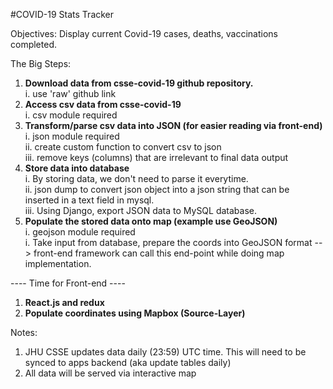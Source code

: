 #COVID-19 Stats Tracker

Objectives:
Display current Covid-19 cases, deaths, vaccinations completed.

The Big Steps:
1. **Download data from csse-covid-19 github repository.**<br>
    i. use 'raw' github link<br> 
2. **Access csv data from csse-covid-19**<br>
    i.  csv module required<br>
3. **Transform/parse csv data into JSON (for easier reading via front-end)**<br>
    i. json module required<br>
    ii. create custom function to convert csv to json<br>
    iii. remove keys (columns) that are irrelevant to final data output<br> 
4. **Store data into database**<br>
    i. By storing data, we don't need to parse it everytime.<br>
    ii. json dump to convert json object into a json string that can be inserted in a text field in mysql.<br>
    iii. Using Django, export JSON data to MySQL database.<br>
5. **Populate the stored data onto map (example use GeoJSON)**<br>
    i. geojson module required<br>
    i. Take input from database, prepare the coords into GeoJSON format --> front-end framework can call this end-point while doing map implementation. <br>

---- Time for Front-end ----
1. **React.js and redux**
2. **Populate coordinates using Mapbox (Source-Layer)**


Notes:
1. JHU CSSE updates data daily (23:59) UTC time. This will need to be synced to apps backend (aka update tables daily)
2. All data will be served via interactive map
